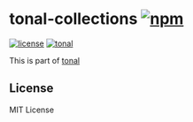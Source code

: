 # tonal-collections [![npm](https://img.shields.io/npm/v/tonal-collections.svg)](https://www.npmjs.com/package/tonal-collections)

[![license](https://img.shields.io/npm/l/tonal-collections.svg)](https://www.npmjs.com/package/tonal-collections)
[![tonal](https://img.shields.io/badge/tonal-tonal--collections-yellow.svg)](https://www.npmjs.com/package/tonal)

This is part of [tonal](https://www.npmjs.com/package/tonal)

## License

MIT License
